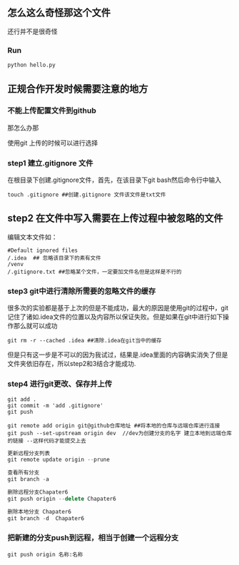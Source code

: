 ## 怎么这么奇怪那这个文件

还行并不是很奇怪



### Run
```
python hello.py

```

## 正规合作开发时候需要注意的地方

### 不能上传配置文件到github

那怎么办那

使用git 上传的时候可以进行选择

### step1 建立.gitignore 文件

在根目录下创建.gitignore文件，首先，在该目录下git bash然后命令行中输入

```Linux C
touch .gitignore ##创建.gitignore 文件该文件是txt文件
```

## step2 在文件中写入需要在上传过程中被忽略的文件

编辑文本文件如：

```
#Default ignored files
/.idea  ## 忽略该目录下的素有文件
/venv
/.gitignore.txt ##忽略某个文件，一定要加文件名但是这样是不行的

```

### step3 git中进行清除所需要的忽略文件的缓存

很多次的实验都是基于上次的但是不能成功，最大的原因是使用git的过程中，git记住了诸如.idea文件的位置以及内容所以保证失败。但是如果在git中进行如下操作那么就可以成功

```
git rm -r --cached .idea ##清除.idea在git当中的缓存

```

但是只有这一步是不可以的因为我试过，结果是.idea里面的内容确实消失了但是文件夹依旧存在，所以step2和3结合才能成功.

### step4 进行git更改、保存并上传

```
git add .
git commit -m 'add .gitignore'
git push

git remote add origin git@github仓库地址 ##将本地的仓库与远端仓库进行连接
git push --set-upstream origin dev  //dev为创建分支的名字 建立本地到远端仓库的链接 --这样代码才能提交上去

```

```cpp
更新远程分支列表
git remote update origin --prune

查看所有分支
git branch -a

删除远程分支Chapater6
git push origin --delete Chapater6

删除本地分支 Chapater6
git branch -d  Chapater6
```

### 把新建的分支push到远程，相当于创建一个远程分支

```
git push origin 名称:名称
```